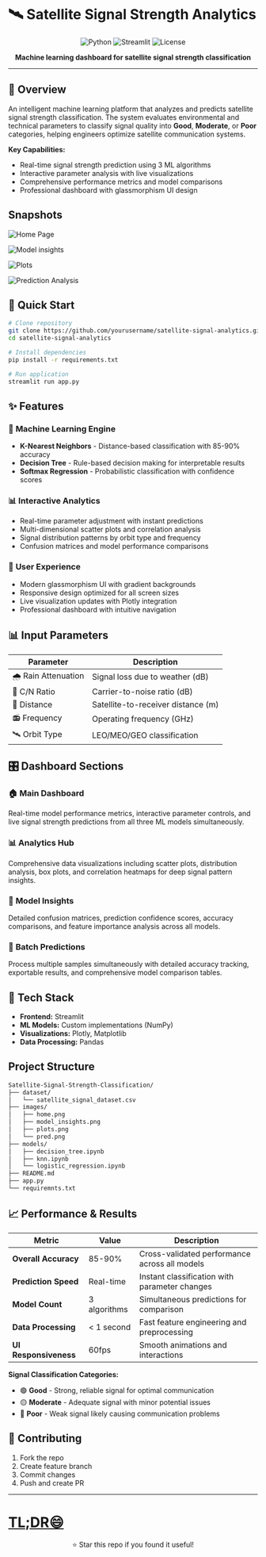 # 🛰️ Satellite Signal Strength Analytics

<div align="center">

![Python](https://img.shields.io/badge/python-v3.8+-blue.svg)
![Streamlit](https://img.shields.io/badge/streamlit-v1.28+-red.svg)
![License](https://img.shields.io/badge/license-MIT-blue.svg)

**Machine learning dashboard for satellite signal strength classification**


</div>

---

## 🎯 Overview

An intelligent machine learning platform that analyzes and predicts satellite signal strength classification. The system evaluates environmental and technical parameters to classify signal quality into **Good**, **Moderate**, or **Poor** categories, helping engineers optimize satellite communication systems.

**Key Capabilities:**
- Real-time signal strength prediction using 3 ML algorithms
- Interactive parameter analysis with live visualizations
- Comprehensive performance metrics and model comparisons
- Professional dashboard with glassmorphism UI design

## Snapshots
![Home Page](images/home.png)

![Model insights](images/model_insights.png)

![Plots](images/plots.png)

![Prediction Analysis](images/pred.png)

## 🚀 Quick Start

```bash
# Clone repository
git clone https://github.com/yourusername/satellite-signal-analytics.git
cd satellite-signal-analytics

# Install dependencies
pip install -r requirements.txt

# Run application
streamlit run app.py
```

## ✨ Features

### 🎯 **Machine Learning Engine**
- **K-Nearest Neighbors** - Distance-based classification with 85-90% accuracy
- **Decision Tree** - Rule-based decision making for interpretable results
- **Softmax Regression** - Probabilistic classification with confidence scores

### 📊 **Interactive Analytics**
- Real-time parameter adjustment with instant predictions
- Multi-dimensional scatter plots and correlation analysis
- Signal distribution patterns by orbit type and frequency
- Confusion matrices and model performance comparisons

### 🎨 **User Experience**
- Modern glassmorphism UI with gradient backgrounds
- Responsive design optimized for all screen sizes
- Live visualization updates with Plotly integration
- Professional dashboard with intuitive navigation

## 📊 Input Parameters

| Parameter | Description |
|-----------|-------------|
| 🌧️ Rain Attenuation | Signal loss due to weather (dB) |
| 📡 C/N Ratio | Carrier-to-noise ratio (dB) |
| 📏 Distance | Satellite-to-receiver distance (m) |
| 📻 Frequency | Operating frequency (GHz) |
| 🛰️ Orbit Type | LEO/MEO/GEO classification |

## 🎛️ Dashboard Sections

### 🏠 **Main Dashboard**
Real-time model performance metrics, interactive parameter controls, and live signal strength predictions from all three ML models simultaneously.

### 📊 **Analytics Hub** 
Comprehensive data visualizations including scatter plots, distribution analysis, box plots, and correlation heatmaps for deep signal pattern insights.

### 🧠 **Model Insights**
Detailed confusion matrices, prediction confidence scores, accuracy comparisons, and feature importance analysis across all models.

### 🔮 **Batch Predictions**
Process multiple samples simultaneously with detailed accuracy tracking, exportable results, and comprehensive model comparison tables.

## 🔧 Tech Stack

- **Frontend:** Streamlit
- **ML Models:** Custom implementations (NumPy)
- **Visualizations:** Plotly, Matplotlib
- **Data Processing:** Pandas

## Project Structure
``` bash
Satellite-Signal-Strength-Classification/
├── dataset/
│   └── satellite_signal_dataset.csv
├── images/
│   ├── home.png
│   ├── model_insights.png
│   ├── plots.png
│   └── pred.png
├── models/
│   ├── decision_tree.ipynb
│   ├── knn.ipynb
│   └── logistic_regression.ipynb
├── README.md
├── app.py
└── requiremnts.txt
```

## 📈 Performance & Results

| Metric | Value | Description |
|--------|-------|-------------|
| **Overall Accuracy** | 85-90% | Cross-validated performance across all models |
| **Prediction Speed** | Real-time | Instant classification with parameter changes |
| **Model Count** | 3 algorithms | Simultaneous predictions for comparison |
| **Data Processing** | < 1 second | Fast feature engineering and preprocessing |
| **UI Responsiveness** | 60fps | Smooth animations and interactions |

**Signal Classification Categories:**
- 🟢 **Good** - Strong, reliable signal for optimal communication
- 🟡 **Moderate** - Adequate signal with minor potential issues  
- 🔴 **Poor** - Weak signal likely causing communication problems

## 🤝 Contributing

1. Fork the repo
2. Create feature branch
3. Commit changes
4. Push and create PR

---
# [TL;DR😄](https://example.com)



<div align="center">
⭐ Star this repo if you found it useful!
</div>
